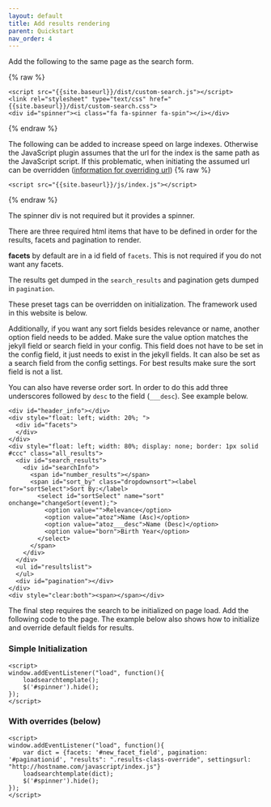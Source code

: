 ```yaml
---
layout: default
title: Add results rendering
parent: Quickstart
nav_order: 4
---
```

Add the following to the same page as the search form.

{% raw %}
```
<script src="{{site.baseurl}}/dist/custom-search.js"></script>
<link rel="stylesheet" type="text/css" href="{{site.baseurl}}/dist/custom-search.css">
<div id="spinner"><i class="fa fa-spinner fa-spin"></i></div>
```
{% endraw %}

The following can be added to increase speed on large indexes. Otherwise the JavaScript plugin assumes that the url for the index is the same path as the JavaScript script. If this problematic, when initiating the assumed url can be overridden ([information for overriding url](#with-overrides-below))
{% raw %}
```
<script src="{{site.baseurl}}/js/index.js"></script>
```
{% endraw %}

The spinner div is not required but it provides a spinner. 

There are three required html items that have to be defined in order for the results, facets and pagination to render. 

**facets** by default are in a id field of `facets`. This is not required if you do not want any facets. 

The results get dumped in the `search_results` and pagination gets dumped in `pagination`. 

These preset tags can be overridden on initialization. The framework used in this website is below. 

Additionally, if you want any sort fields besides relevance or name, another option field needs to be added. Make sure the value option matches the jekyll field or search field in your config. This field does not have to be set in the config field, it just needs to exist in the jekyll fields. It can also be set as a search field from the config settings. For best results make sure the sort field is not a list. 

You can also have reverse order sort. In order to do this add three underscores followed by `desc` to the field (`___desc`). See example below.

```
<div id="header_info"></div>
<div style="float: left; width: 20%; ">
  <div id="facets">
  </div>
</div>
<div style="float: left; width: 80%; display: none; border: 1px solid #ccc" class="all_results">
  <div id="search_results">
    <div id="searchInfo">
      <span id="number_results"></span>
      <span id="sort_by" class="dropdownsort"><label for="sortSelect">Sort By:</label>
        <select id="sortSelect" name="sort" onchange="changeSort(event);">
          <option value="">Relevance</option>
          <option value="atoz">Name (Asc)</option>
          <option value="atoz___desc">Name (Desc)</option>
          <option value="born">Birth Year</option>
        </select>
      </span>
    </div>
  </div>
  <ul id="resultslist">
  </ul>
  <div id="pagination"></div>
</div>
<div style="clear:both"><span></span></div>
```

The final step requires the search to be initialized on page load. Add the following code to the page. The example below also shows how to initialize and override default fields for results.

### Simple Initialization
```
<script>
window.addEventListener("load", function(){
    loadsearchtemplate();
    $('#spinner').hide();
});
</script>
```

### With overrides (below)
```
<script>
window.addEventListener("load", function(){
    var dict = {facets: '#new_facet_field', pagination: '#paginationid', "results": ".results-class-override", settingsurl: "http://hostname.com/javascript/index.js"}
    loadsearchtemplate(dict);
    $('#spinner').hide();
});
</script>
```